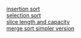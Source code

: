 [insertion sort](https://go.dev/play/p/X7h9zyMXrH2)    
[selection sort](https://go.dev/play/p/m2pMvCYAirR)  
[slice length and capacity](https://go.dev/play/p/LfWLVdSkK5E)  
[merge sort simpler version](https://go.dev/play/p/nBOAJn8-kk_z)

